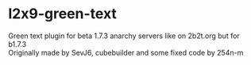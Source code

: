 # l2x9-green-text
Green text plugin for beta 1.7.3 anarchy servers like on 2b2t.org but for b1.7.3
<br>
Originally made by SevJ6, cubebuilder and some fixed code by 254n-m
